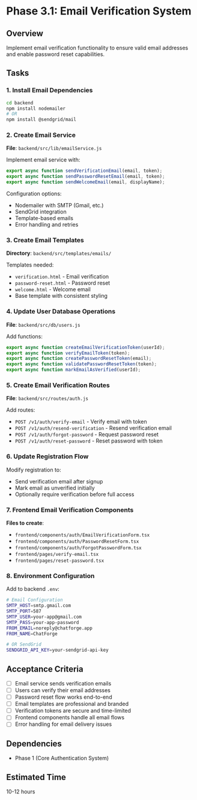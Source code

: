 # Phase 3.1: Email Verification System

## Overview
Implement email verification functionality to ensure valid email addresses and enable password reset capabilities.

## Tasks

### 1. Install Email Dependencies
```bash
cd backend
npm install nodemailer
# OR
npm install @sendgrid/mail
```

### 2. Create Email Service
**File**: `backend/src/lib/emailService.js`

Implement email service with:
```javascript
export async function sendVerificationEmail(email, token);
export async function sendPasswordResetEmail(email, token);
export async function sendWelcomeEmail(email, displayName);
```

Configuration options:
- Nodemailer with SMTP (Gmail, etc.)
- SendGrid integration
- Template-based emails
- Error handling and retries

### 3. Create Email Templates
**Directory**: `backend/src/templates/emails/`

Templates needed:
- `verification.html` - Email verification
- `password-reset.html` - Password reset
- `welcome.html` - Welcome email
- Base template with consistent styling

### 4. Update User Database Operations
**File**: `backend/src/db/users.js`

Add functions:
```javascript
export async function createEmailVerificationToken(userId);
export async function verifyEmailToken(token);
export async function createPasswordResetToken(email);
export async function validatePasswordResetToken(token);
export async function markEmailAsVerified(userId);
```

### 5. Create Email Verification Routes
**File**: `backend/src/routes/auth.js`

Add routes:
- `POST /v1/auth/verify-email` - Verify email with token
- `POST /v1/auth/resend-verification` - Resend verification email
- `POST /v1/auth/forgot-password` - Request password reset
- `POST /v1/auth/reset-password` - Reset password with token

### 6. Update Registration Flow
Modify registration to:
- Send verification email after signup
- Mark email as unverified initially
- Optionally require verification before full access

### 7. Frontend Email Verification Components
**Files to create**:
- `frontend/components/auth/EmailVerificationForm.tsx`
- `frontend/components/auth/PasswordResetForm.tsx`
- `frontend/components/auth/ForgotPasswordForm.tsx`
- `frontend/pages/verify-email.tsx`
- `frontend/pages/reset-password.tsx`

### 8. Environment Configuration
Add to backend `.env`:
```bash
# Email Configuration
SMTP_HOST=smtp.gmail.com
SMTP_PORT=587
SMTP_USER=your-app@gmail.com
SMTP_PASS=your-app-password
FROM_EMAIL=noreply@chatforge.app
FROM_NAME=ChatForge

# OR SendGrid
SENDGRID_API_KEY=your-sendgrid-api-key
```

## Acceptance Criteria
- [ ] Email service sends verification emails
- [ ] Users can verify their email addresses
- [ ] Password reset flow works end-to-end
- [ ] Email templates are professional and branded
- [ ] Verification tokens are secure and time-limited
- [ ] Frontend components handle all email flows
- [ ] Error handling for email delivery issues

## Dependencies
- Phase 1 (Core Authentication System)

## Estimated Time
10-12 hours